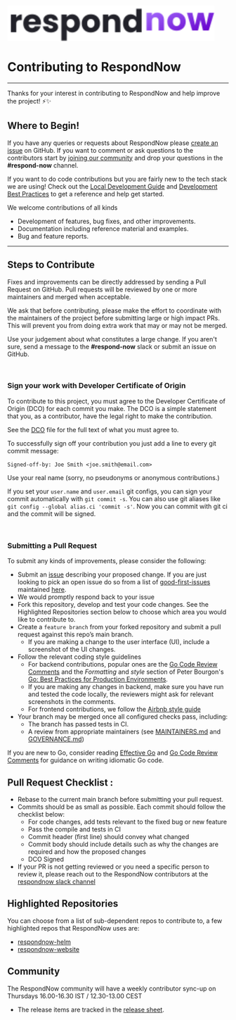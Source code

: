 <img src="./resources/logos/respond-now.svg" height="80px">

# Contributing to RespondNow

---

Thanks for your interest in contributing to RespondNow and help improve the project! ⚡️✨

## Where to Begin!

If you have any queries or requests about RespondNow please [create an issue](https://github.com/respondnow/respondnow/issues/new) on GitHub. If you want to comment or ask questions to the contributors start by [joining our community](http://slack.cncf.io) and drop your questions in the **#respond-now** channel.

If you want to do code contributions but you are fairly new to the tech stack we are using! Check out the [Local Development Guide](https://github.com/respondnow/respondnow/wiki) and [Development Best Practices](https://github.com/respondnow/respondnow/wiki) to get a reference and help get started.

We welcome contributions of all kinds

- Development of features, bug fixes, and other improvements.
- Documentation including reference material and examples.
- Bug and feature reports.

---

## Steps to Contribute

Fixes and improvements can be directly addressed by sending a Pull Request on GitHub. Pull requests will be reviewed by one or more maintainers and merged when acceptable.

We ask that before contributing, please make the effort to coordinate with the maintainers of the project before submitting large or high impact PRs. This will prevent you from doing extra work that may or may not be merged.

Use your judgement about what constitutes a large change. If you aren't sure, send a message to the **#respond-now** slack or submit an issue on GitHub.

<br />

### **Sign your work with Developer Certificate of Origin**

To contribute to this project, you must agree to the Developer Certificate of Origin (DCO) for each commit you make. The DCO is a simple statement that you, as a contributor, have the legal right to make the contribution.

See the [DCO](https://developercertificate.org/) file for the full text of what you must agree to.

To successfully sign off your contribution you just add a line to every git commit message:

```git
Signed-off-by: Joe Smith <joe.smith@email.com>
```

Use your real name (sorry, no pseudonyms or anonymous contributions.)

If you set your `user.name` and `user.email` git configs, you can sign your commit automatically with `git commit -s`. You can also use git aliases like `git config --global alias.ci 'commit -s'`. Now you can commit with git ci and the commit will be signed.

<br />

### **Submitting a Pull Request**

To submit any kinds of improvements, please consider the following:

- Submit an [issue](https://github.com/respondnow/respondnow/issues) describing your proposed change. If you are just looking to pick an open issue do so from a list of [good-first-issues](https://github.com/respondnow/respondnow/labels/good%20first%20issue) maintained [here](https://github.com/respondnow/respondnow/issues?q=is%3Aissue+is%3Aopen+label%3A%22good+first+issue%22).
- We would promptly respond back to your issue
- Fork this repository, develop and test your code changes. See the Highlighted Repositories section below to choose which area you would like to contribute to.
- Create a `feature branch` from your forked repository and submit a pull request against this repo’s main branch.
  - If you are making a change to the user interface (UI), include a screenshot of the UI changes.
- Follow the relevant coding style guidelines
  - For backend contributions, popular ones are the [Go Code Review Comments](https://code.google.com/p/go-wiki/wiki/CodeReviewComments) and the _Formatting_ and _style_ section of Peter Bourgon's [Go: Best Practices for Production Environments](https://peter.bourgon.org/go-in-production/#formatting-and-style).
  - If you are making any changes in backend, make sure you have run and tested the code locally, the reviewers might ask for relevant screenshots in the comments.
  - For frontend contributions, we follow the [Airbnb style guide](https://airbnb.io/javascript/react/)
- Your branch may be merged once all configured checks pass, including:
  - The branch has passed tests in CI.
  - A review from appropriate maintainers (see [MAINTAINERS.md](https://github.com/respondnow/respondnow/blob/main/MAINTAINERS.md) and [GOVERNANCE.md](https://github.com/respondnow/respondnow/blob/main/GOVERNANCE.md))

If you are new to Go, consider reading [Effective Go](https://golang.org/doc/effective_go.html) and [Go Code Review Comments](https://github.com/golang/go/wiki/CodeReviewComments) for guidance on writing idiomatic Go code.

## Pull Request Checklist :

- Rebase to the current main branch before submitting your pull request.
- Commits should be as small as possible. Each commit should follow the checklist below:
  - For code changes, add tests relevant to the fixed bug or new feature
  - Pass the compile and tests in CI
  - Commit header (first line) should convey what changed
  - Commit body should include details such as why the changes are required and how the proposed changes
  - DCO Signed
- If your PR is not getting reviewed or you need a specific person to review it, please reach out to the RespondNow contributors at the [respondnow slack channel](https://app.slack.com/client/T08PSQ7BQ/C07K7TBH4P3)

## Highlighted Repositories

You can choose from a list of sub-dependent repos to contribute to, a few highlighted repos that RespondNow uses are:

- [respondnow-helm](https://github.com/respondnow/respondnow-helm)
- [respondnow-website](https://github.com/respondnow/respondnow.io)

## Community

The RespondNow community will have a weekly contributor sync-up on Thursdays 16.00-16.30 IST / 12.30-13.00 CEST

- The release items are tracked in the [release sheet](https://github.com/respondnow/respondnow/releases).
